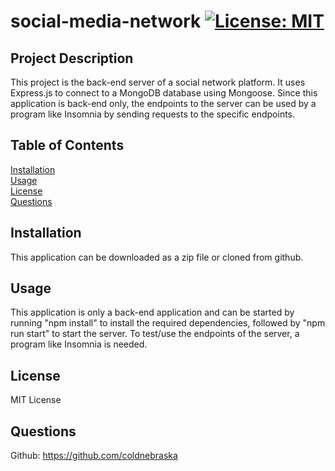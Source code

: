 # social-media-network [![License: MIT](https://img.shields.io/badge/License-MIT-yellow.svg)](https://opensource.org/licenses/MIT) 

## Project Description
This project is the back-end server of a social network platform. It uses Express.js to connect to a MongoDB database using Mongoose. Since this application is back-end only, the endpoints to the server can be used by a program like Insomnia by sending requests to the specific endpoints.

## Table of Contents
[Installation](#installation)  
[Usage](#usage)  
[License](#license)  
[Questions](#questions)  

## Installation
This application can be downloaded as a zip file or cloned from github.

## Usage
This application is only a back-end application and can be started by running "npm install" to install the required dependencies, followed by "npm run start" to start the server. To test/use the endpoints of the server, a program like Insomnia is needed.

## License
MIT License

## Questions
Github: https://github.com/coldnebraska  
